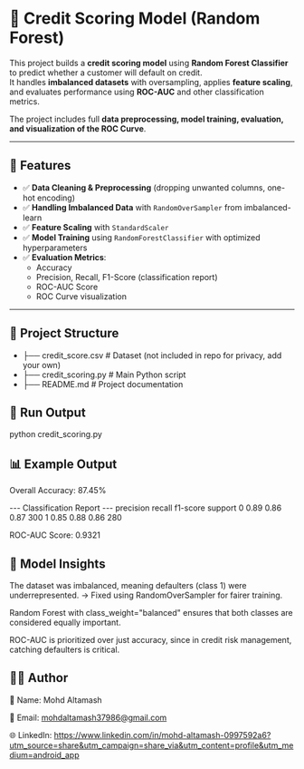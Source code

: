 # 🏦 Credit Scoring Model (Random Forest)

This project builds a **credit scoring model** using **Random Forest Classifier** to predict whether a customer will default on credit.  
It handles **imbalanced datasets** with oversampling, applies **feature scaling**, and evaluates performance using **ROC-AUC** and other classification metrics.  

The project includes full **data preprocessing, model training, evaluation, and visualization of the ROC Curve**.  

---

## 🚀 Features

- ✅ **Data Cleaning & Preprocessing** (dropping unwanted columns, one-hot encoding)  
- ✅ **Handling Imbalanced Data** with `RandomOverSampler` from imbalanced-learn  
- ✅ **Feature Scaling** with `StandardScaler`  
- ✅ **Model Training** using `RandomForestClassifier` with optimized hyperparameters  
- ✅ **Evaluation Metrics**:  
  - Accuracy  
  - Precision, Recall, F1-Score (classification report)  
  - ROC-AUC Score  
  - ROC Curve visualization  

---

## 📂 Project Structure

- ├── credit_score.csv # Dataset (not included in repo for privacy, add your own) 
- ├── credit_scoring.py # Main Python script
- ├── README.md # Project documentation

## 🚗 Run Output
python credit_scoring.py


## 📊 Example Output

Overall Accuracy: 87.45%

--- Classification Report ---
              precision    recall  f1-score   support
           0       0.89      0.86      0.87       300
           1       0.85      0.88      0.86       280

ROC-AUC Score: 0.9321

## 🧠 Model Insights

The dataset was imbalanced, meaning defaulters (class 1) were underrepresented.
→ Fixed using RandomOverSampler for fairer training.

Random Forest with class_weight="balanced" ensures that both classes are considered equally important.

ROC-AUC is prioritized over just accuracy, since in credit risk management, catching defaulters is critical.

## 👨‍💻 Author

👤 Name: Mohd Altamash

📧 Email: mohdaltamash37986@gmail.com

🌐 LinkedIn: https://www.linkedin.com/in/mohd-altamash-0997592a6?utm_source=share&utm_campaign=share_via&utm_content=profile&utm_medium=android_app


